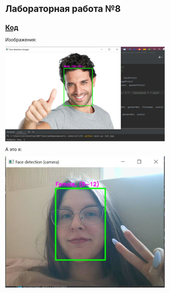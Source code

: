 # Лабораторная работа №8
[Код](https://github.com/hbjnmcd/prog6_lr8/blob/main/main.py)
---
Изображения:

![Дядечка детектидся](https://github.com/hbjnmcd/prog6_lr8/blob/main/image/man.JPG)

А это я:

![А я сильно молодая](https://github.com/hbjnmcd/prog6_lr8/blob/main/image/me_so_young.JPG)
